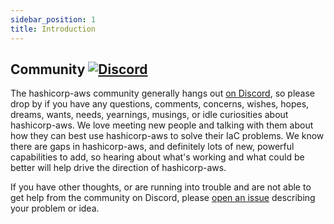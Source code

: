 ```yaml
---
sidebar_position: 1
title: Introduction
---
```


[//]: # (Copyright 2024 Paion Data)

[//]: # (Licensed under the Apache License, Version 2.0 &#40;the "License"&#41;;)
[//]: # (you may not use this file except in compliance with the License.)
[//]: # (You may obtain a copy of the License at)

[//]: # (    http://www.apache.org/licenses/LICENSE-2.0)

[//]: # (Unless required by applicable law or agreed to in writing, software)
[//]: # (distributed under the License is distributed on an "AS IS" BASIS,)
[//]: # (WITHOUT WARRANTIES OR CONDITIONS OF ANY KIND, either express or implied.)
[//]: # (See the License for the specific language governing permissions and)
[//]: # (limitations under the License.)

Community [![Discord]](https://discord.com/widget?id=1231237037106008144)
-------------------------------------------------------------------------

The hashicorp-aws community generally hangs out [on Discord](https://discord.com/widget?id=1231237037106008144), so
please drop by if you have any questions, comments, concerns, wishes, hopes, dreams, wants, needs, yearnings, musings,
or idle curiosities about hashicorp-aws. We love meeting new people and talking with them about how they can best use
hashicorp-aws to solve their IaC problems. We know there are gaps in hashicorp-aws, and definitely lots of new, powerful
capabilities to add, so hearing about what's working and what could be better will help drive the direction of
hashicorp-aws.

If you have other thoughts, or are running into trouble and are not able to get help from the community on Discord,
please [open an issue](https://github.com/QubitPi/hashicorp-aws/issues) describing your problem or idea.

[Discord]: https://img.shields.io/discord/1231237037106008144?color=5865F2&logo=discord&logoColor=ffffff&style=for-the-badge
